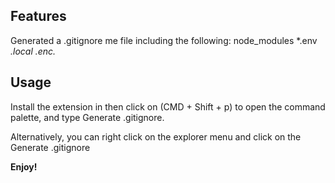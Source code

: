 ## Features

Generated a .gitignore me file including the following:
node_modules
*.env
*.local
.enc.*

## Usage

Install the extension in then click on (CMD + Shift + p) to open the command palette,
and type Generate .gitignore.

Alternatively, you can right click on the explorer menu and click on the Generate .gitignore

**Enjoy!**
